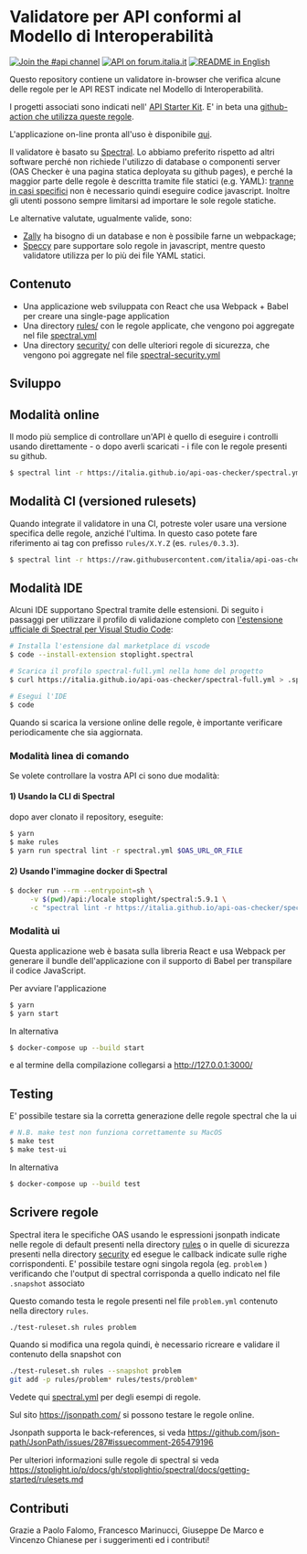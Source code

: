 # Validatore per API conformi al Modello di Interoperabilità

[![Join the #api channel](https://img.shields.io/badge/Slack-%23api-blue.svg?logo=slack)](https://developersitalia.slack.com/messages/CDKBYTG74)
[![API on forum.italia.it](https://img.shields.io/badge/Forum-interoperabilit%C3%A0-blue.svg)](https://forum.italia.it/c/piano-triennale/interoperabilita)
[![README in English](https://img.shields.io/badge/Readme-English-darkgreen.svg)](README.en.md)

Questo repository contiene un validatore in-browser che verifica alcune delle regole per le API REST indicate nel Modello di Interoperabilità.

I progetti associati sono indicati nell' [API Starter Kit](https://github.com/teamdigitale/api-starter-kit).
E' in beta una [github-action che utilizza queste regole](https://github.com/teamdigitale/api-oas-checker-action).

L'applicazione on-line pronta all'uso è disponibile [qui](https://italia.github.io/api-oas-checker/).

Il validatore è basato su [Spectral](https://github.com/stoplightio/spectral).
Lo abbiamo preferito rispetto ad altri software perché
non richiede l'utilizzo di database o componenti server (OAS Checker è una pagina statica deployata su github pages),
e perché la maggior parte delle regole è descritta tramite file statici (e.g. YAML):
[tranne in casi specifici](security/functions/) non è necessario quindi eseguire codice javascript.
Inoltre gli utenti possono sempre limitarsi ad importare le sole regole statiche.

Le alternative valutate, ugualmente valide, sono:

- [Zally](https://github.com/zalando/zally) ha bisogno di un database e non è possibile farne un webpackage;
- [Speccy](https://github.com/wework/speccy) pare supportare solo regole in javascript, mentre questo validatore utilizza per lo più dei file YAML statici.

## Contenuto

- Una applicazione web sviluppata con React che usa Webpack + Babel per creare una single-page application
- Una directory [rules/](rules/) con le regole applicate, che vengono poi aggregate nel file [spectral.yml](https://italia.github.io/api-oas-checker/spectral.yml)
- Una directory [security/](security/) con delle ulteriori regole di sicurezza, che vengono poi aggregate nel file [spectral-security.yml](https://italia.github.io/api-oas-checker/spectral-security.yml)

## Sviluppo

## Modalità online

Il modo più semplice di controllare un'API è quello di eseguire i controlli usando
direttamente - o dopo averli scaricati - i file con le regole presenti su github.

```bash
$ spectral lint -r https://italia.github.io/api-oas-checker/spectral.yml $OAS_URL_OR_FILE
```

## Modalità CI (versioned rulesets)

Quando integrate il validatore in una CI, potreste voler usare una versione
specifica delle regole, anziché l'ultima. In questo caso potete fare riferimento
ai tag con prefisso `rules/X.Y.Z` (es. `rules/0.3.3`).

```bash
$ spectral lint -r https://raw.githubusercontent.com/italia/api-oas-checker/rules/0.3.3/spectral.yml $OAS_URL_OR_FILE
```

## Modalità IDE

Alcuni IDE supportano Spectral tramite delle estensioni.
Di seguito i passaggi per utilizzare il profilo di validazione completo
con [l'estensione ufficiale di Spectral per Visual Studio Code](https://github.com/stoplightio/vscode-spectral):

```bash
# Installa l'estensione dal marketplace di vscode
$ code --install-extension stoplight.spectral

# Scarica il profilo spectral-full.yml nella home del progetto
$ curl https://italia.github.io/api-oas-checker/spectral-full.yml > .spectral.yml

# Esegui l'IDE
$ code
```

Quando si scarica la versione online delle regole, è importante verificare periodicamente
che sia aggiornata.

### Modalità linea di comando

Se volete controllare la vostra API ci sono due modalità:

#### 1) Usando la CLI di Spectral

dopo aver clonato il repository, eseguite:

```bash
$ yarn
$ make rules
$ yarn run spectral lint -r spectral.yml $OAS_URL_OR_FILE
```

#### 2) Usando l'immagine docker di Spectral

```bash
$ docker run --rm --entrypoint=sh \
     -v $(pwd)/api:/locale stoplight/spectral:5.9.1 \
     -c "spectral lint -r https://italia.github.io/api-oas-checker/spectral.yml /locale/openapi.yaml"
```

### Modalità ui

Questa applicazione web è basata sulla libreria React e usa Webpack per generare il bundle dell'applicazione con il supporto di Babel per transpilare il codice JavaScript.

Per avviare l'applicazione

```bash
$ yarn
$ yarn start
```

In alternativa

```bash
$ docker-compose up --build start
```

e al termine della compilazione collegarsi a http://127.0.0.1:3000/

## Testing

E' possibile testare sia la corretta generazione delle regole spectral che la ui

```bash
# N.B. make test non funziona correttamente su MacOS
$ make test
$ make test-ui
```

In alternativa

```bash
$ docker-compose up --build test
```

## Scrivere regole

Spectral itera le specifiche OAS usando le espressioni jsonpath
indicate nelle regole di default presenti nella directory [rules](rules/)
o in quelle di sicurezza presenti nella directory [security](security/)
ed esegue le callback indicate sulle righe corrispondenti.
E' possibile testare ogni singola regola (eg. `problem` ) verificando
che l'output di spectral corrisponda a quello indicato nel file `.snapshot` associato

Questo comando testa le regole presenti nel file `problem.yml` contenuto nella directory `rules`.

```bash
./test-ruleset.sh rules problem
```

Quando si modifica una regola quindi, è necessario ricreare e validare il contenuto della snapshot
con

```bash
./test-ruleset.sh rules --snapshot problem
git add -p rules/problem* rules/tests/problem*
```

Vedete qui [spectral.yml](https://italia.github.io/api-oas-checker/spectral.yml) per degli esempi di regole.

Sul sito https://jsonpath.com/ si possono testare le regole online.

Jsonpath supporta le back-references,
 si veda https://github.com/json-path/JsonPath/issues/287#issuecomment-265479196

Per ulteriori informazioni sulle regole di spectral si veda https://stoplight.io/p/docs/gh/stoplightio/spectral/docs/getting-started/rulesets.md

## Contributi

Grazie a Paolo Falomo,
Francesco Marinucci,
Giuseppe De Marco
e Vincenzo Chianese per i suggerimenti ed i contributi!
